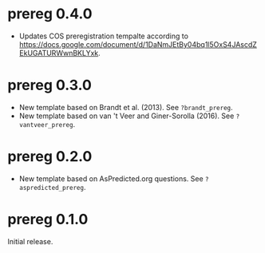 # prereg 0.4.0

- Updates COS preregistration tempalte according to https://docs.google.com/document/d/1DaNmJEtBy04bq1l5OxS4JAscdZEkUGATURWwnBKLYxk.

# prereg 0.3.0

- New template based on Brandt et al. (2013). See `?brandt_prereg`.
- New template based on van 't Veer and Giner-Sorolla (2016). See `?vantveer_prereg`.

# prereg 0.2.0

- New template based on AsPredicted.org questions. See `?aspredicted_prereg`.

# prereg 0.1.0

Initial release.
